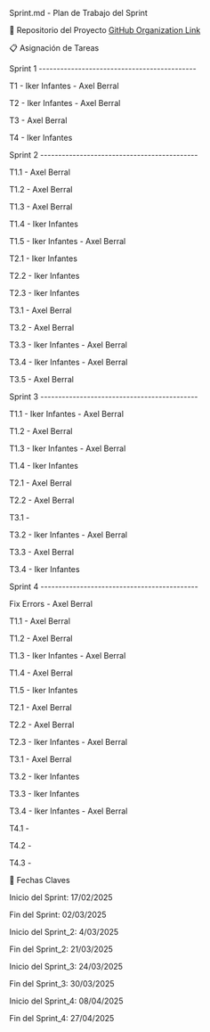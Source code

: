 Sprint.md - Plan de Trabajo del Sprint

📌 Repositorio del Proyecto
[GitHub Organization Link](https://github.com/IkerAxel-TravelPlanner/Travel-Planner.git)

📋 Asignación de Tareas

Sprint 1 --------------------------------------------

T1 - Iker Infantes - Axel Berral

T2 - Iker Infantes - Axel Berral

T3 - Axel Berral

T4 - Iker Infantes 


Sprint 2 --------------------------------------------

T1.1 - Axel Berral

T1.2 - Axel Berral

T1.3 - Axel Berral

T1.4 - Iker Infantes

T1.5 - Iker Infantes - Axel Berral

T2.1 - Iker Infantes

T2.2 - Iker Infantes

T2.3 - Iker Infantes

T3.1 - Axel Berral

T3.2 - Axel Berral

T3.3 - Iker Infantes - Axel Berral

T3.4 - Iker Infantes - Axel Berral  

T3.5 - Axel Berral


Sprint 3 --------------------------------------------

T1.1 - Iker Infantes - Axel Berral

T1.2 - Axel Berral

T1.3 - Iker Infantes - Axel Berral

T1.4 - Iker Infantes

T2.1 - Axel Berral

T2.2 - Axel Berral

T3.1 - 

T3.2 - Iker Infantes - Axel Berral

T3.3 - Axel Berral

T3.4 - Iker Infantes


Sprint 4 --------------------------------------------

Fix Errors - Axel Berral

T1.1 -  Axel Berral

T1.2 - Axel Berral

T1.3 - Iker Infantes - Axel Berral

T1.4 - Axel Berral

T1.5 - Iker Infantes 

T2.1 - Axel Berral

T2.2 - Axel Berral

T2.3 - Iker Infantes - Axel Berral

T3.1 - Axel Berral

T3.2 - Iker Infantes 

T3.3 - Iker Infantes

T3.4 - Iker Infantes - Axel Berral

T4.1 - 

T4.2 - 

T4.3 - 



📅 Fechas Claves

Inicio del Sprint: 17/02/2025

Fin del Sprint: 02/03/2025

Inicio del Sprint_2: 4/03/2025

Fin del Sprint_2: 21/03/2025

Inicio del Sprint_3: 24/03/2025

Fin del Sprint_3: 30/03/2025

Inicio del Sprint_4: 08/04/2025

Fin del Sprint_4: 27/04/2025
